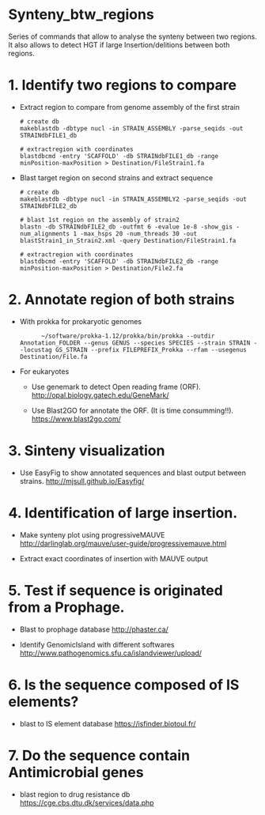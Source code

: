 # Synteny_btw_regions

Series of commands that allow to analyse the synteny between two regions. It also allows to detect HGT if large Insertion/delitions between both regions.


# 1. Identify two regions to compare


- Extract region to compare from genome assembly of the first strain

      # create db 
      makeblastdb -dbtype nucl -in STRAIN_ASSEMBLY -parse_seqids -out STRAINdbFILE1_db 
      
      # extractregion with coordinates
      blastdbcmd -entry 'SCAFFOLD' -db STRAINdbFILE1_db -range minPosition-maxPosition > Destination/FileStrain1.fa


- Blast target region on second strains and extract sequence
      
      # create db 
      makeblastdb -dbtype nucl -in STRAIN_ASSEMBLY2 -parse_seqids -out STRAINdbFILE2_db
      
      # blast 1st region on the assembly of strain2
      blastn -db STRAINdbFILE2_db -outfmt 6 -evalue 1e-8 -show_gis -num_alignments 1 -max_hsps 20 -num_threads 30 -out blastStrain1_in_Strain2.xml -query Destination/FileStrain1.fa
      
      # extractregion with coordinates
      blastdbcmd -entry 'SCAFFOLD' -db STRAINdbFILE2_db -range minPosition-maxPosition > Destination/File2.fa
      
      
# 2.  Annotate region of both strains
            
- With prokka for prokaryotic genomes
 
            ~/software/prokka-1.12/prokka/bin/prokka --outdir Annotation_FOLDER --genus GENUS --species SPECIES --strain STRAIN --locustag GS_STRAIN --prefix FILEPREFIX_Prokka --rfam --usegenus Destination/File.fa

- For eukaryotes
      
     - Use genemark to detect Open reading frame (ORF). http://opal.biology.gatech.edu/GeneMark/
      
     - Use Blast2GO for annotate the ORF. (It is time consumming!!). https://www.blast2go.com/
      
# 3. Sinteny visualization       
- Use EasyFig to show annotated sequences and blast output between strains. http://mjsull.github.io/Easyfig/  

# 4. Identification of large insertion.
- Make synteny plot using progressiveMAUVE http://darlinglab.org/mauve/user-guide/progressivemauve.html

- Extract exact coordinates of insertion with MAUVE output

# 5. Test if sequence is originated from a Prophage.
- Blast to prophage database http://phaster.ca/

- Identify GenomicIsland with different softwares http://www.pathogenomics.sfu.ca/islandviewer/upload/

 # 6. Is the sequence composed of IS elements?
 
 - blast to IS element database https://isfinder.biotoul.fr/
 
 # 7. Do the sequence contain Antimicrobial genes
 
 - blast region to drug resistance db https://cge.cbs.dtu.dk/services/data.php
 

